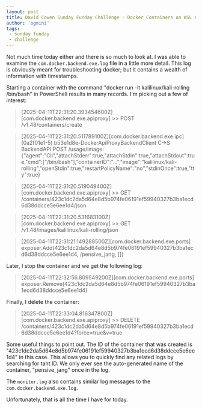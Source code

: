 ```yaml
---
layout: post
title: David Cowen Sunday Funday Challenge - Docker Containers on WSL Artifacts - Part 3
author: 'ogmini'
tags:
 - sunday funday
 - challenge
---
```


Not much time today either and there is so much to look at. I was able to examine the `com.docker.backend.exe.log` file in a little more detail. This log is obviously meant for troubleshooting docker; but it contains a wealth of information with timestamps.

Starting a container with the command "docker run -it kalilinux/kali-rolling /bin/bash" in PowerShell results in many records. I'm picking out a few of interest:

> [2025-04-11T22:31:20.393454600Z][com.docker.backend.exe.apiproxy] >> POST /v1.48/containers/create

> [2025-04-11T22:31:20.511789100Z][com.docker.backend.exe.ipc] (0a2f01e1-5) b53e1d8e-DockerApiProxyBackendClient C->S BackendAPI POST /usage/image: {"agent":"Cli","attachStderr":true,"attachStdin":true,"attachStdout":true,"cmd":["/bin/bash"],"containerID":"...","image":"kalilinux/kali-rolling","openStdin":true,"restartPolicyName":"no","stdinOnce":true,"tty":true}

> [2025-04-11T22:31:20.519049400Z][com.docker.backend.exe.apiproxy] >> GET /containers/423c1dc2da5d64e8d5b974fe06191ef59940327b3ba1ecd6d38ddcce5e6ee1d4/json

> [2025-04-11T22:31:20.531683100Z][com.docker.backend.exe.apiproxy] >> GET /v1.48/images/kalilinux/kali-rolling/json

> [2025-04-11T22:31:21.149288500Z][com.docker.backend.exe.ports] exposer.Add(423c1dc2da5d64e8d5b974fe06191ef59940327b3ba1ecd6d38ddcce5e6ee1d4, /pensive_jang, [])

Later, I stop the container and we get the following log:

> [2025-04-11T22:32:56.809549200Z][com.docker.backend.exe.ports] exposer.Remove(423c1dc2da5d64e8d5b974fe06191ef59940327b3ba1ecd6d38ddcce5e6ee1d4)

Finally, I delete the container:

> [2025-04-11T22:33:04.816347800Z][com.docker.backend.exe.apiproxy] >> DELETE /containers/423c1dc2da5d64e8d5b974fe06191ef59940327b3ba1ecd6d38ddcce5e6ee1d4?force=true&v=true

Some useful things to point out. The ID of the container that was created is "423c1dc2da5d64e8d5b974fe06191ef59940327b3ba1ecd6d38ddcce5e6ee1d4" in this case. This allows you to quickly find any related logs by searching for taht ID. We only ever see the auto-generated name of the container, "pensive_jang" once in the log. 

The `monitor.log` also contains similar log messages to the `com.docker.backend.exe.log`. 

Unfortunately, that is all the time I have for today.  

